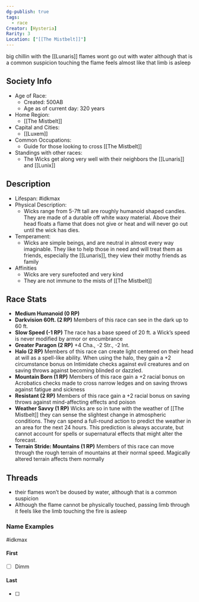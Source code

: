 ```yaml
---
dg-publish: true
tags:
  - race
Creator: [Hysteria]
Rarity: 3
Location: ["[[The Mistbelt]]"]
---
```

big chillin with the [[Lunaris]]
flames wont go out with water although that is a common suspicion
touching the flame feels almost like that limb is asleep
## Society Info
- Age of Race:
	- Created: 500AB
	- Age as of current day: 320 years
- Home Region:
	- [[The Mistbelt]]
- Capital and Cities:
	- [[Luxem]]
- Common Occupations:
	-  Guide for those looking to cross [[The Mistbelt]]
- Standings with other races:
	- The Wicks get along very well with their neighbors the [[Lunaris]] and [[Lunix]]
## Description
- Lifespan: #idkmax
- Physical Description:
	- Wicks range from 5-7ft tall are roughly humanoid shaped candles. They are made of a durable off white waxy material. Above their head floats a flame that does not give or heat and will never go out until the wick has dies.
- Temperament:
	- Wicks are simple beings, and are neutral in almost every way imaginable. They like to help those in need and will treat them as friends, especially the [[Lunaris]], they view their mothy friends as family
- Affinities
	- Wicks are very surefooted and very kind
	- They are not immune to the mists of [[The Mistbelt]]
## Race Stats
- **Medium Humanoid (0 RP)**
- **Darkvision 60ft. (2 RP)**
	Members of this race can see in the dark up to 60 ft.
- **Slow Speed (-1 RP)**
	The race has a base speed of 20 ft. 
	a Wick’s speed is never modified by armor or encumbrance
- **Greater Paragon (2 RP)**
	+4 Cha., -2 Str., -2 Int. 
- **Halo (2 RP)**
	Members of this race can create light centered on their head at will as a spell-like ability. When using the halo, they gain a +2 circumstance bonus on Intimidate checks against evil creatures and on saving throws against becoming blinded or dazzled.
- **Mountain Born (1 RP)**
	Members of this race gain a +2 racial bonus on Acrobatics checks made to cross narrow ledges and on saving throws against fatigue and sickness
- **Resistant (2 RP)**
	Members of this race gain a +2 racial bonus on saving throws against mind-affecting effects and poison
- **Weather Savvy (1 RP)**
	Wicks are so in tune with the weather of [[The Mistbelt]] they can sense the slightest change in atmospheric conditions. They can spend a full-round action to predict the weather in an area for the next 24 hours. This prediction is always accurate, but cannot account for spells or supernatural effects that might alter the forecast.
- **Terrain Stride: Mountains (1 RP)**
	Members of this race can move through the rough terrain of mountains at their normal speed. Magically altered terrain affects them normally

## Threads
- their flames won’t be doused by water, although that is a common suspicion
- Although the flame cannot be physically touched, passing limb through it feels like the limb touching the fire is asleep
### Name Examples
#idkmax
#### First
- [ ] Dimm
#### Last
- [ ] 